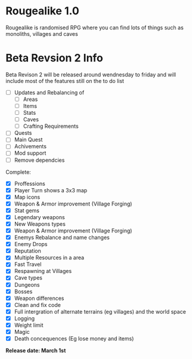 # Rougealike 1.0
Rougealike is randomised RPG where you can find lots of things such as monoliths, villages and caves

# Beta Revsion 2 Info
Beta Revison 2 will be released around wendnesday to friday and will include most of the features still on the to do list
  

- [ ] Updates and Rebalancing of
  - [ ] Areas
  - [ ] Items
  - [ ] Stats
  - [ ] Caves
  - [ ] Crafting Requirements
- [ ] Quests
- [ ] Main Quest
- [ ] Achivements
- [ ] Mod support
- [ ] Remove dependcies

Complete:
- [x] Proffessions
- [x] Player Turn shows a 3x3 map
- [x] Map icons
- [x] Weapon &  Armor improvement (Village Forging)
- [x] Stat gems
- [x] Legendary weapons
- [x] New Weapons types
- [x] Weapon &  Armor improvement (Village Forging)
- [x] Enemys Rebalance and name changes
- [x] Enemy Drops
- [x] Reputation
- [x] Multiple Resources in a area
- [x] Fast Travel
- [x] Respawning at Villages
- [x] Cave types
- [x] Dungeons
- [x] Bosses
- [x] Weapon differences
- [x] Clean and fix code
- [x] Full intergration of alternate terrains (eg villages) and the world space
- [x] Logging
- [x] Weight limit
- [x] Magic
- [x] Death concequences (Eg lose money and items)

__Release date:  March 1st__

